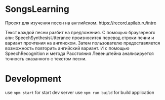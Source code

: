 # SongsLearning
Проект для изучения песен на английском. https://record.apilab.ru/intro

Текст каждой песни разбит на предложения.
С помощью браузерного апи: SpeechSynthesisUtterance произносится перевод строки печни и вариант прочтения на англиском.
Затем пользователю предоставляется возможность повторить ангийский вариант.
И с помощью SpeechRecognition и метода Расстояния Левенштейна анализируется точность сказанного с текстом песни.

# Development
use `npm start` for start dev server
use `npm run build` for build application
